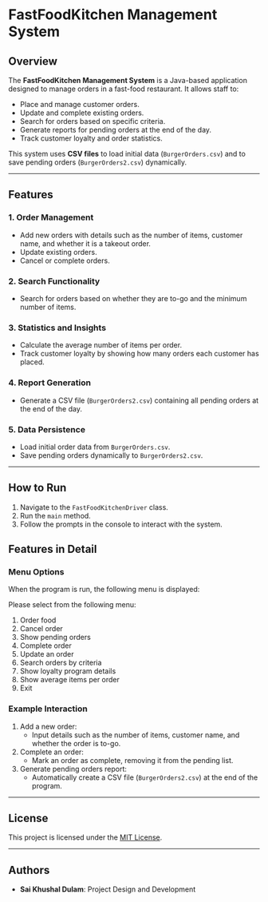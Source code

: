 # FastFoodKitchen Management System

## Overview
The **FastFoodKitchen Management System** is a Java-based application designed to manage orders in a fast-food restaurant. It allows staff to:

- Place and manage customer orders.
- Update and complete existing orders.
- Search for orders based on specific criteria.
- Generate reports for pending orders at the end of the day.
- Track customer loyalty and order statistics.

This system uses **CSV files** to load initial data (`BurgerOrders.csv`) and to save pending orders (`BurgerOrders2.csv`) dynamically.

---

## Features

### 1. **Order Management**
- Add new orders with details such as the number of items, customer name, and whether it is a takeout order.
- Update existing orders.
- Cancel or complete orders.

### 2. **Search Functionality**
- Search for orders based on whether they are to-go and the minimum number of items.

### 3. **Statistics and Insights**
- Calculate the average number of items per order.
- Track customer loyalty by showing how many orders each customer has placed.

### 4. **Report Generation**
- Generate a CSV file (`BurgerOrders2.csv`) containing all pending orders at the end of the day.

### 5. **Data Persistence**
- Load initial order data from `BurgerOrders.csv`.
- Save pending orders dynamically to `BurgerOrders2.csv`.

---


## How to Run

1. Navigate to the `FastFoodKitchenDriver` class.
2. Run the `main` method.
3. Follow the prompts in the console to interact with the system.


## Features in Detail

### Menu Options
When the program is run, the following menu is displayed:

Please select from the following menu:
1. Order food
2. Cancel order
3. Show pending orders
4. Complete order
5. Update an order
6. Search orders by criteria
7. Show loyalty program details
8. Show average items per order
9. Exit

### Example Interaction
1. Add a new order:
   - Input details such as the number of items, customer name, and whether the order is to-go.
2. Complete an order:
   - Mark an order as complete, removing it from the pending list.
3. Generate pending orders report:
   - Automatically create a CSV file (`BurgerOrders2.csv`) at the end of the program.

---

## License
This project is licensed under the [MIT License](LICENSE).

---

## Authors
- **Sai Khushal Dulam**: Project Design and Development
